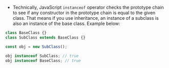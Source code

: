 - Technically, JavaScript `instanceof` operator checks the prototype chain to see if any constructor in the prototype chain is equal to the given class. That means if you use inheritance, an instance of a subclass is also an instance of the base class. Example below:
```js
class BaseClass {}
class SubClass extends BaseClass {}

const obj = new SubClass();

obj instanceof SubClass; // true
obj instanceof BaseClass; // true
```
